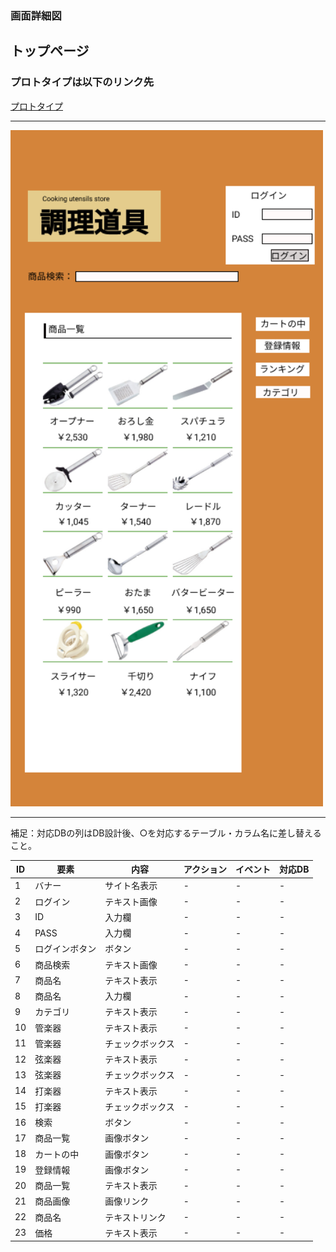 ### 画面詳細図
## トップページ
### プロトタイプは以下のリンク先
[プロトタイプ](https://www.figma.com/file/Bbyoi3oY44HApNDN9uLFlB/cook?node-id=1%3A3)
*****
<img src="../img/トップページ.png" width="500">

*****
補足：対応DBの列はDB設計後、○を対応するテーブル・カラム名に差し替えること。

| ID | 要素 | 内容 | アクション | イベント | 対応DB |
|----|------|-----|------------|---------|-------|
|1   |バナー|サイト名表示|-      |-        |-      |
|2   |ログイン|テキスト画像|-    |-        |-      |
|3   |ID     |入力欄　　|-    |-        |-      |
|4   |PASS   |入力欄　　|-    |-        |-      |
|5   |ログインボタン|ボタン|-    |-        |-      |
|6   |商品検索|テキスト画像|-    |-        |-      |
|7   |商品名　|テキスト表示|-    |-        |-      |
|8   |商品名　|入力欄　　|-    |-        |-      |
|9   |カテゴリ|テキスト表示|-    |-        |-      |
|10  |管楽器　|テキスト表示|-    |-        |-      |
|11  |管楽器　|チェックボックス|-    |-        |-      |
|12  |弦楽器　|テキスト表示|-    |-        |-      |
|13  |弦楽器　|チェックボックス|-    |-        |-      |
|14  |打楽器　|テキスト表示|-    |-        |-      |
|15  |打楽器　|チェックボックス|-    |-        |-      |
|16  |検索　　|ボタン　　　|-    |-        |-      |
|17  |商品一覧|画像ボタン　|-    |-        |-      |
|18  |カートの中|画像ボタン|-    |-        |-      |
|19  |登録情報|画像ボタン　|-    |-        |-      |
|20  |商品一覧|テキスト表示|-    |-        |-      |
|21  |商品画像|画像リンク　|-    |-        |-      |
|22  |商品名|テキストリンク|-    |-        |-      |
|23  |価格|テキスト表示　　|-    |-        |-      |
